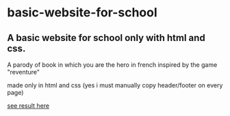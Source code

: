 # basic-website-for-school
## A basic website for school only with html and css. 

A parody of book in which you are the hero in french inspired by the game "reventure"

made only in html and css
(yes i must manually copy header/footer on every page)

[see result here](https://orkeilius.github.io/basic-website-for-school/)
